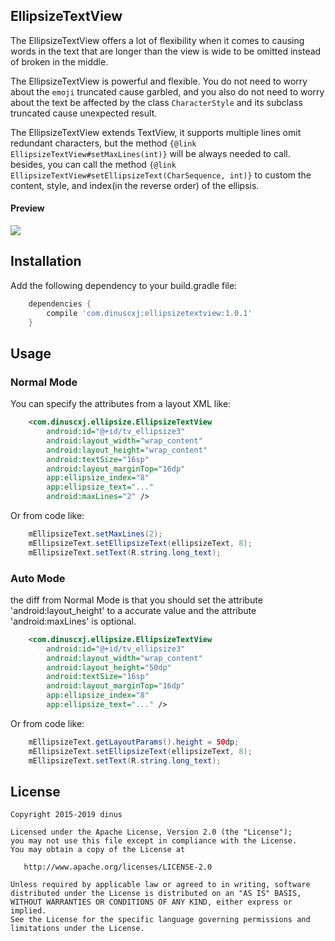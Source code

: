 ## EllipsizeTextView

The EllipsizeTextView offers a lot of flexibility when it comes to causing 
words in the text that are longer than the view is wide to be omitted 
instead of broken in the middle. 

The EllipsizeTextView is powerful and flexible. You do not need to worry 
about the `emoji` truncated cause garbled, and you also do not need to worry 
about the text be affected by the class `CharacterStyle` and its subclass
truncated cause unexpected result. 

The EllipsizeTextView extends TextView, it supports multiple lines omit
redundant characters, but the method `{@link EllipsizeTextView#setMaxLines(int)}` 
will be always needed to call. besides, you can call the method
`{@link EllipsizeTextView#setEllipsizeText(CharSequence, int)}` to custom 
the content, style, and index(in the reverse order) of the ellipsis.
#### Preview
![](https://raw.githubusercontent.com/dinuscxj/EllipsizeTextView/master/Preview/EllipsizeTextView.gif?width=300)

## Installation

Add the following dependency to your build.gradle file:
```gradle
    dependencies {
        compile 'com.dinuscxj:ellipsizetextview:1.0.1'
    }
```

## Usage

### Normal Mode 
You can specify the attributes from a layout XML like:
```xml
    <com.dinuscxj.ellipsize.EllipsizeTextView
        android:id="@+id/tv_ellipsize3"
        android:layout_width="wrap_content"
        android:layout_height="wrap_content"
        android:textSize="16sp"
        android:layout_marginTop="16dp"
        app:ellipsize_index="8"
        app:ellipsize_text="..."
        android:maxLines="2" />
```
Or from code like:

```java
    mEllipsizeText.setMaxLines(2);
    mEllipsizeText.setEllipsizeText(ellipsizeText, 8);
    mEllipsizeText.setText(R.string.long_text);
```

### Auto Mode
the diff from Normal Mode is that you should set the attribute 'android:layout_height' 
to a accurate value and the attribute 'android:maxLines' is optional.
   
```xml
    <com.dinuscxj.ellipsize.EllipsizeTextView
        android:id="@+id/tv_ellipsize3"
        android:layout_width="wrap_content"
        android:layout_height="50dp"
        android:textSize="16sp"
        android:layout_marginTop="16dp"
        app:ellipsize_index="8"
        app:ellipsize_text="..." />
```

Or from code like:

```java
    mEllipsizeText.getLayoutParams().height = 50dp;
    mEllipsizeText.setEllipsizeText(ellipsizeText, 8);
    mEllipsizeText.setText(R.string.long_text);
```
 
## License

    Copyright 2015-2019 dinus

    Licensed under the Apache License, Version 2.0 (the "License");
    you may not use this file except in compliance with the License.
    You may obtain a copy of the License at

       http://www.apache.org/licenses/LICENSE-2.0

    Unless required by applicable law or agreed to in writing, software
    distributed under the License is distributed on an "AS IS" BASIS,
    WITHOUT WARRANTIES OR CONDITIONS OF ANY KIND, either express or implied.
    See the License for the specific language governing permissions and
    limitations under the License.
